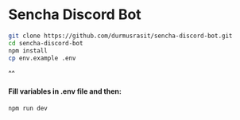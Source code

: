 # Sencha Discord Bot

```bash
git clone https://github.com/durmusrasit/sencha-discord-bot.git
cd sencha-discord-bot
npm install
cp env.example .env
```
^^
#### Fill variables in .env file and then:

```bash
npm run dev
```
